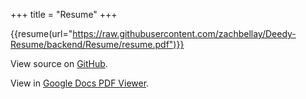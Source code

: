 +++
title = "Resume"
+++

<!-- {{resume(url="https://raw.githubusercontent.com/zachbellay/Deedy-Resume/master/Resume/resume.pdf")}} -->

{{resume(url="https://raw.githubusercontent.com/zachbellay/Deedy-Resume/backend/Resume/resume.pdf")}}

View source on [GitHub](https://github.com/zachbellay/Deedy-Resume/).

View in [Google Docs PDF Viewer](https://docs.google.com/viewer?url=https://github.com/zachbellay/Deedy-Resume/raw/backend/Resume/resume.pdf).
